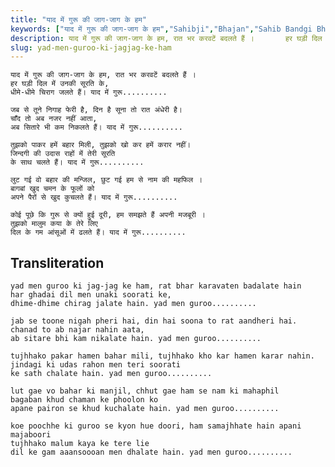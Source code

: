 ```yaml
---
title: "याद में गुरू की जाग-जाग के हम"
keywords: ["याद में गुरू की जाग-जाग के हम","Sahibji","Bhajan","Sahib Bandgi Bhajan","Sant Kabir Bhajan","bhajan lyrics","साहिब बंदगी भजन","भजन"]
description: याद में गुरू की जाग-जाग के हम, रात भर करवटें बदलते हैं ।       हर घड़ी दिल में उनकी सूरति के,       धीमे-धीमे चिराग जलते हैं। याद में गुरू..........
slug: yad-men-guroo-ki-jagjag-ke-ham
---
```


  
    याद में गुरू की जाग-जाग के हम, रात भर करवटें बदलते हैं ।  
    हर घड़ी दिल में उनकी सूरति के,  
    धीमे-धीमे चिराग जलते हैं। याद में गुरू..........  
  
    जब से तूने निगाह फेरी है, दिन है सूना तो रात अंधेरी है।  
    चाँद तो अब नजर नहीं आता,  
    अब सितारे भी कम निकलते हैं। याद में गुरू..........  
  
    तुझको पाकर हमें बहार मिली, तुझको खो कर हमें करार नहीं।  
    जिन्दगी की उदास राहों में तेरी सूरति  
    के साथ चलते हैं। याद में गुरू..........  
  
    लुट गई वो बहार की मन्जिल, छुट गई हम से नाम की महफिल ।  
    बागबां खुद चमन के फूलों को  
    अपने पैरों से खुद कुचलते हैं। याद में गुरू..........  
  
    कोई पूछे कि गुरू से क्यों हुई दूरी, हम समझते हैं अपनी मजबूरी ।  
    तुझको मालुम कया के तेरे लिए  
    दिल के गम आंसूओं में ढलते हैं। याद में गुरू..........  


## Transliteration

  
    yad men guroo ki jag-jag ke ham, rat bhar karavaten badalate hain  
    har ghadai dil men unaki soorati ke,  
    dhime-dhime chirag jalate hain. yad men guroo..........  
  
    jab se toone nigah pheri hai, din hai soona to rat aandheri hai.  
    chanad to ab najar nahin aata,  
    ab sitare bhi kam nikalate hain. yad men guroo..........  
  
    tujhhako pakar hamen bahar mili, tujhhako kho kar hamen karar nahin.  
    jindagi ki udas rahon men teri soorati  
    ke sath chalate hain. yad men guroo..........  
  
    lut gae vo bahar ki manjil, chhut gae ham se nam ki mahaphil  
    bagaban khud chaman ke phoolon ko  
    apane pairon se khud kuchalate hain. yad men guroo..........  
  
    koe poochhe ki guroo se kyon hue doori, ham samajhhate hain apani majaboori  
    tujhhako malum kaya ke tere lie  
    dil ke gam aaansoooan men dhalate hain. yad men guroo..........  

  